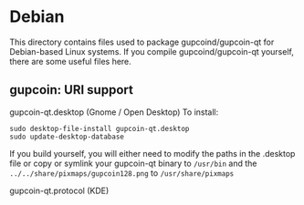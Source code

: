 
Debian
====================
This directory contains files used to package gupcoind/gupcoin-qt
for Debian-based Linux systems. If you compile gupcoind/gupcoin-qt yourself, there are some useful files here.

## gupcoin: URI support ##


gupcoin-qt.desktop  (Gnome / Open Desktop)
To install:

	sudo desktop-file-install gupcoin-qt.desktop
	sudo update-desktop-database

If you build yourself, you will either need to modify the paths in
the .desktop file or copy or symlink your gupcoin-qt binary to `/usr/bin`
and the `../../share/pixmaps/gupcoin128.png` to `/usr/share/pixmaps`

gupcoin-qt.protocol (KDE)

